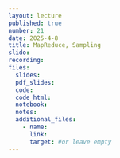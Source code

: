 ```yaml
---
layout: lecture
published: true
number: 21
date: 2025-4-8
title: MapReduce, Sampling
slido:
recording: 
files:
  slides: 
  pdf_slides:
  code:
  code_html:
  notebook: 
  notes:
  additional_files:
    - name:
      link:
      target: #or leave empty
---
```

